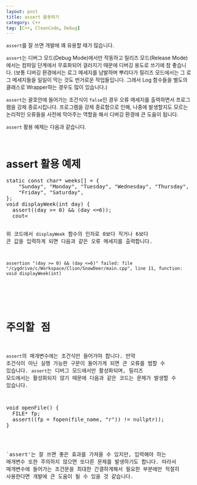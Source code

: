```yaml
---
layout: post
title: assert 활용하기
category: C++
tag: [C++, CleanCode, Debug]
---
```


`assert`를 잘 쓰면 개발에 꽤 유용할 때가 많습니다.

`assert`는 디버그 모드(Debug Mode)에서만 작동하고 릴리즈 모드(Release Mode)에서는 컴파일 단계에서 무효화되어 걸러지기 때문에 디버깅 용도로 쓰기에 참 좋습니다. (보통 디버깅 환경에서는 로그 메세지를 남발하며 뿌리다가 릴리즈 모드에서는 그 로그 메세지들을 일일이 막는 것도 번거로운 작업들입니다. 그래서 Log 함수들을 별도의 클래스로 Wrapper하는 경우도 많이 있습니다.)

`assert`는 괄호안에 들어가는 조건식이 `false`인 경우 오류 메세지를 출력하면서 프로그램을 강제 종료시킵니다. 프로그램을 강제 종료함으로 인해, 나중에 발생할지도 모르는 논리적인 오류들을 사전에 막아주는 역할을 해서 디버깅 환경에 큰 도움이 됩니다.

`assert` 활용 예제는 다음과 같습니다.

<br>

# assert 활용 예제

<pre class="prettyprint">
static const char* weeks[] = {
    "Sunday", "Monday", "Tuesday", "Wednesday", "Thursday",
    "Friday", "Saturday",
};
void displayWeek(int day) {
  assert((day >= 0) && (day <=6));
  cout<<weeks[day];
}
</pre>

위 코드에서 `displayWeek` 함수의 인자로 0보다 작거나 6보다 큰 값을 입력하게 되면 다음과 같은 오류 메세지를 출력합니다.

~~~
assertion "(day >= 0) && (day <=6)" failed: file "/cygdrive/c/Workspace/Clion/SnowDeer/main.cpp", line 11, function: void displayWeek(int)
~~~

<br>

# 주의할 점

`assert`의 매개변수에는 조건식만 들어가야 합니다. 만약 조건식이 아닌 실행 가능한 구문이 들어가게 되면 큰 오류를 범할 수 있습니다. `assert`는 디버그 모드에서만 활성화되며, 릴리즈 모드에서는 활성화되지 않기 때문에 다음과 같은 코드는 문제가 발생할 수 있습니다.

<pre class="prettyprint">
void openFile() {
  FILE* fp;
  assert((fp = fopen(file_name, "r")) != nullptr));
}
</pre>

`assert'는 잘 쓰면 좋은 효과를 가져올 수 있지만, 입력해야 하는 매개변수 또한 주의하지 않으면 또다른 문제를 발생하기도 합니다. 따라서 매개변수에 들어가는 조건문을 최대한 간결하게해서 필요한 부분에만 적절히 사용한다면 개발에 큰 도움이 될 수 있을 것 같습니다.